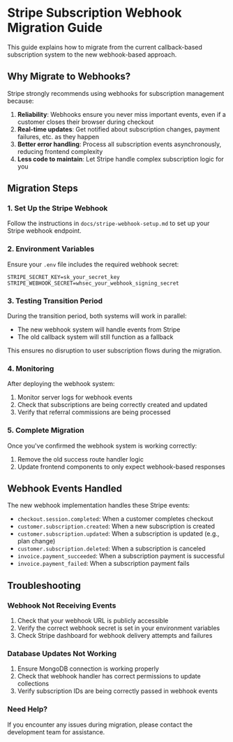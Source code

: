 # Stripe Subscription Webhook Migration Guide

This guide explains how to migrate from the current callback-based subscription system to the new webhook-based approach.

## Why Migrate to Webhooks?

Stripe strongly recommends using webhooks for subscription management because:

1. **Reliability**: Webhooks ensure you never miss important events, even if a customer closes their browser during checkout
2. **Real-time updates**: Get notified about subscription changes, payment failures, etc. as they happen
3. **Better error handling**: Process all subscription events asynchronously, reducing frontend complexity
4. **Less code to maintain**: Let Stripe handle complex subscription logic for you

## Migration Steps

### 1. Set Up the Stripe Webhook

Follow the instructions in `docs/stripe-webhook-setup.md` to set up your Stripe webhook endpoint.

### 2. Environment Variables

Ensure your `.env` file includes the required webhook secret:

```
STRIPE_SECRET_KEY=sk_your_secret_key
STRIPE_WEBHOOK_SECRET=whsec_your_webhook_signing_secret
```

### 3. Testing Transition Period

During the transition period, both systems will work in parallel:

- The new webhook system will handle events from Stripe
- The old callback system will still function as a fallback

This ensures no disruption to user subscription flows during the migration.

### 4. Monitoring

After deploying the webhook system:

1. Monitor server logs for webhook events
2. Check that subscriptions are being correctly created and updated
3. Verify that referral commissions are being processed

### 5. Complete Migration

Once you've confirmed the webhook system is working correctly:

1. Remove the old success route handler logic
2. Update frontend components to only expect webhook-based responses

## Webhook Events Handled

The new webhook implementation handles these Stripe events:

- `checkout.session.completed`: When a customer completes checkout
- `customer.subscription.created`: When a new subscription is created
- `customer.subscription.updated`: When a subscription is updated (e.g., plan change)
- `customer.subscription.deleted`: When a subscription is canceled
- `invoice.payment_succeeded`: When a subscription payment is successful
- `invoice.payment_failed`: When a subscription payment fails

## Troubleshooting

### Webhook Not Receiving Events

1. Check that your webhook URL is publicly accessible
2. Verify the correct webhook secret is set in your environment variables
3. Check Stripe dashboard for webhook delivery attempts and failures

### Database Updates Not Working

1. Ensure MongoDB connection is working properly
2. Check that webhook handler has correct permissions to update collections
3. Verify subscription IDs are being correctly passed in webhook events

### Need Help?

If you encounter any issues during migration, please contact the development team for assistance.
